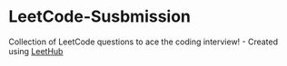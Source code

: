 # LeetCode-Susbmission
Collection of LeetCode questions to ace the coding interview! - Created using [LeetHub](https://github.com/QasimWani/LeetHub)
